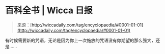 <!--yml

category: 未分类

date: 2024-06-12 18:26:07

-->

# 百科全书 | Wicca 日报

> 来源：[http://wiccadaily.com/tag/encyclopaedia/#0001-01-01](http://wiccadaily.com/tag/encyclopaedia/#0001-01-01)

有时候需要新的咒语，无论是因为你上一次施放的咒语没有你期望的那么强大，还是……
